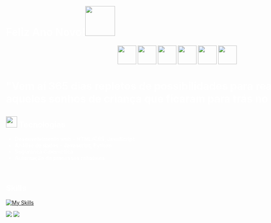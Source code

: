  <div style="background-image: url('icons/background.png'); background-size: cover; background-position: center; color: white; padding: 20px; width: 100vw; height: 100vh; box-sizing: border-box;">

# Feliz Ano Novo!<img src="https://cdn.discordapp.com/attachments/1276593333531181160/1322537171579830272/beer14.GIF?ex=67713c39&is=676feab9&hm=2adf5fbb0c6eb2cca6e112cdf15579d5eb0d97d34a3b8829990efd060c6237bc&" width="80px"> 
 <p align="center"> 
  <img src="https://cdn.discordapp.com/emojis/1033232218325270568.webp?size=128&animated=true" width="50" height="50" />
  <img src="https://cdn.discordapp.com/emojis/1245636995540058148.webp?size=128&animated=true" width="50" height="50" />
  <img src="https://cdn.discordapp.com/emojis/1245640111551414355.webp?size=128&animated=true" width="50" height="50" />
  <img src="https://cdn.discordapp.com/emojis/1245636995540058148.webp?size=128&animated=true" width="50" height="50" />
  <img src="https://cdn.discordapp.com/emojis/1245637718822617110.webp?size=128&animated=true" width="50" height="50" />
  <img src="https://cdn.discordapp.com/emojis/1033232218325270568.webp?size=128&animated=true" width="50" height="50" />
</p>

# "Vem aí 365 dias repletos de possibilidades para realizar todos aqueles sonhos de criança que ficaram para trás no ano passado." 




 ## <img src="https://cdn.discordapp.com/emojis/1233046485378142263.webp?size=128&quality=lossless" width="30px">  Tecnologias
-  **Desenvolvimento web** - **HTML/CSS, JavaScript**
-  **Análise de dados** - **Javascript, Python**
-  **Segurança Cibernética**
-  **Automação de processos robóticos**
<br>

## Skills

[![My Skills](https://skillicons.dev/icons?i=rust,swift,py,js,php,ts,java,css,html,cs,ruby,svelte&perline=4)](https://discordapp.com/users/1145142367821775001)

![](https://github-readme-stats.vercel.app/api?username=vnstreet7&theme=midnight-purple&hide_border=false&include_all_commits=false&count_private=false)
![](https://github-readme-streak-stats.herokuapp.com/?user=vnstreet7&theme=midnight-purple&hide_border=false)
<br>
</div>

## <img src="https://cdn.discordapp.com/emojis/1123800280446812180.gif?size=128&quality=lossless" width="30px"> Como me encontrar:

[![Twitter](https://skillicons.dev/icons?i=twitter)](https://x.com/VN_STREET)
[![Discord](https://skillicons.dev/icons?i=discord)](https://discordapp.com/users/1145142367821775001)

## Projetos
- **Discord-multi-tool**
<img src="https://cdn.discordapp.com/emojis/1207150609351057448.gif?size=128&quality=lossless" width="50px">

<img align="center" alt="GIF" src="https://cdn.discordapp.com/attachments/1276593333531181160/1318750264555208784/a_953f07888eb13825464ad41a9f9ccfd8.gif?ex=676ffba4&is=676eaa24&hm=5f54144c4b15b3b79dd1ff68ec9f7a19b5101dfe4b9f23838f9bc75ff5f1f938&">


<!-- Proudly created with GPRM ( https://gprm.itsvg.in ) -->
